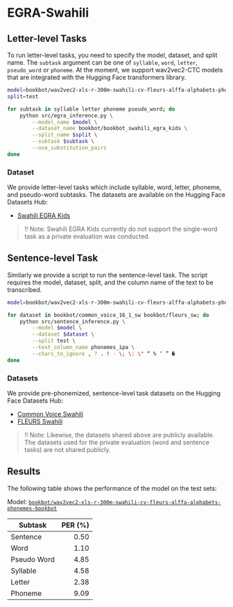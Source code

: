 # EGRA-Swahili

## Letter-level Tasks

To run letter-level tasks, you need to specify the model, dataset, and split name. The `subtask` argument can be one of `syllable`, `word`, `letter`, `pseudo_word` or `phoneme`.
At the moment, we support wav2vec2-CTC models that are integrated with the Hugging Face transformers library.

```sh
model=bookbot/wav2vec2-xls-r-300m-swahili-cv-fleurs-alffa-alphabets-phonemes-bookbot
split=test

for subtask in syllable letter phoneme pseudo_word; do
    python src/egra_inference.py \
        --model_name $model \
        --dataset_name bookbot/bookbot_swahili_egra_kids \
        --split_name $split \
        --subtask $subtask \
        --use_substitution_pairs
done
```

### Dataset

We provide letter-level tasks which include syllable, word, letter, phoneme, and pseudo-word subtasks. The datasets are available on the Hugging Face Datasets Hub:

- [Swahili EGRA Kids](https://huggingface.co/datasets/bookbot/bookbot_swahili_egra_kids)

> ‼️ Note: Swahili EGRA Kids currently do not support the single-word task as a private evaluation was conducted.

## Sentence-level Task

Similarly we provide a script to run the sentence-level task. The script requires the model, dataset, split, and the column name of the text to be transcribed.

```sh
model=bookbot/wav2vec2-xls-r-300m-swahili-cv-fleurs-alffa-alphabets-phonemes-bookbot

for dataset in bookbot/common_voice_16_1_sw bookbot/fleurs_sw; do
    python src/sentence_inference.py \
        --model $model \
        --dataset $dataset \
        --split test \
        --text_column_name phonemes_ipa \
        --chars_to_ignore , ? . ! - \; \: \" “ % ‘ ” �
done
```

### Datasets

We provide pre-phonemized, sentence-level task datasets on the Hugging Face Datasets Hub:

- [Common Voice Swahili](https://huggingface.co/datasets/bookbot/common_voice_16_1_sw)
- [FLEURS Swahili](https://huggingface.co/datasets/bookbot/fleurs_sw)

> ‼️ Note: Likewise, the datasets shared above are publicly available. The datasets used for the private evaluation (word and sentence tasks) are not shared publicly.

## Results

The following table shows the performance of the model on the test sets:

Model: [`bookbot/wav2vec2-xls-r-300m-swahili-cv-fleurs-alffa-alphabets-phonemes-bookbot`](https://huggingface.co/bookbot/wav2vec2-xls-r-300m-swahili-cv-fleurs-alffa-alphabets-phonemes-bookbot)

| Subtask     | PER (%) |
| ----------- | ------: |
| Sentence    |    0.50 |
| Word        |    1.10 |
| Pseudo Word |    4.85 |
| Syllable    |    4.58 |
| Letter      |    2.38 |
| Phoneme     |    9.09 |